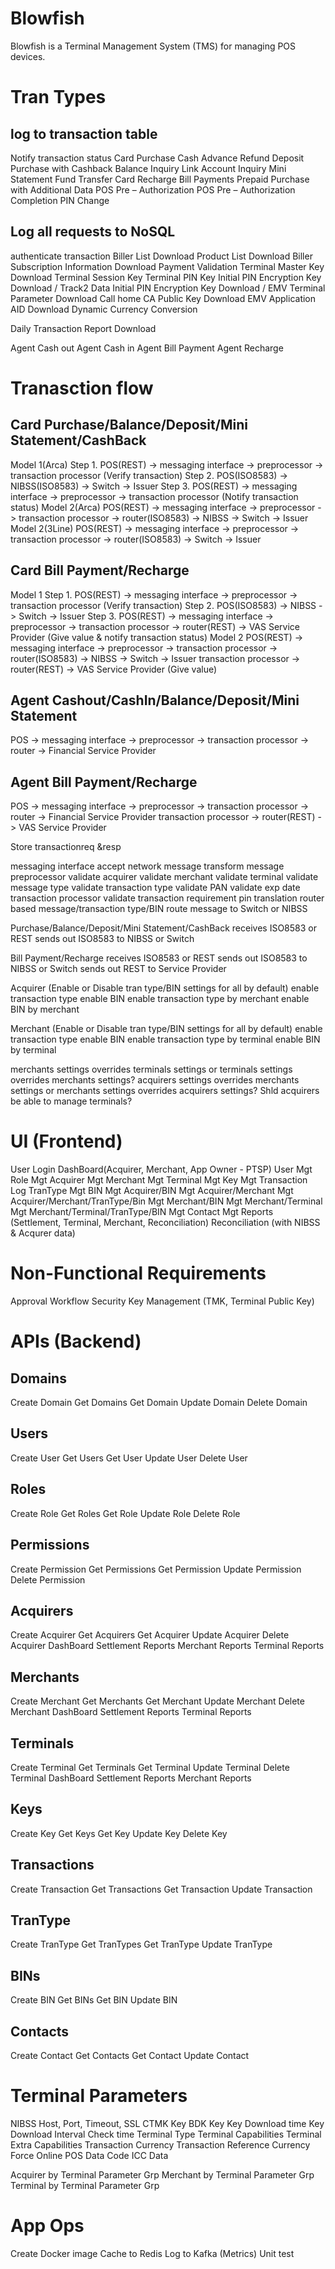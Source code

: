 Blowfish
========
Blowfish is a Terminal Management System (TMS) for managing POS devices.

Tran Types
==========
log to transaction table
------------------------
Notify transaction status
Card Purchase
Cash Advance
Refund
Deposit
Purchase with Cashback
Balance Inquiry
Link Account Inquiry
Mini Statement
Fund Transfer
Card Recharge
Bill Payments
Prepaid
Purchase with Additional Data
POS Pre – Authorization
POS Pre – Authorization Completion
PIN Change


Log all requests to NoSQL
-------------------------
authenticate transaction
Biller List Download
Product List Download
Biller Subscription Information Download
Payment Validation
Terminal Master Key Download
Terminal Session Key
Terminal PIN Key
Initial PIN Encryption Key Download / Track2 Data
Initial PIN Encryption Key Download / EMV
Terminal Parameter Download
Call home
CA Public Key Download
EMV Application AID Download
Dynamic Currency Conversion


Daily Transaction Report Download




Agent Cash out
Agent Cash in
Agent Bill Payment
Agent Recharge



Tranasction flow
================
Card Purchase/Balance/Deposit/Mini Statement/CashBack
-----------------------------------------------------
Model 1(Arca)
    Step 1. POS(REST) -> messaging interface -> preprocessor -> transaction processor (Verify transaction)
    Step 2. POS(ISO8583) -> NIBSS(ISO8583) -> Switch -> Issuer
    Step 3. POS(REST) -> messaging interface -> preprocessor -> transaction processor (Notify transaction status)
Model 2(Arca)
    POS(REST) -> messaging interface -> preprocessor -> transaction processor -> router(ISO8583) -> NIBSS -> Switch -> Issuer
Model 2(3Line)
    POS(REST) -> messaging interface -> preprocessor -> transaction processor -> router(ISO8583) -> Switch -> Issuer


Card Bill Payment/Recharge
--------------------------
Model 1
    Step 1. POS(REST) -> messaging interface -> preprocessor -> transaction processor (Verify transaction)
    Step 2. POS(ISO8583) -> NIBSS -> Switch -> Issuer
    Step 3. POS(REST) -> messaging interface -> preprocessor -> transaction processor -> router(REST) -> VAS Service Provider (Give value & notify transaction status)
Model 2
    POS(REST) -> messaging interface -> preprocessor -> transaction processor -> router(ISO8583) -> NIBSS -> Switch -> Issuer
                                                        transaction processor -> router(REST) -> VAS Service Provider  (Give value)
    
    
    
Agent Cashout/CashIn/Balance/Deposit/Mini Statement
---------------------------------------------------
POS -> messaging interface -> preprocessor -> transaction processor -> router -> Financial Service Provider

Agent Bill Payment/Recharge
---------------------------
POS -> messaging interface -> preprocessor -> transaction processor -> router -> Financial Service Provider
                                              transaction processor -> router(REST) -> VAS Service Provider
                        

    
    
Store transactionreq &resp
    


messaging interface
    accept network message
    transform message
preprocessor
    validate acquirer
    validate merchant
    validate terminal
    validate message type
    validate transaction type
    validate PAN
    validate exp date
transaction processor
    validate transaction requirement
    pin translation
router
    based message/transaction type/BIN route message to Switch or NIBSS


Purchase/Balance/Deposit/Mini Statement/CashBack
    receives ISO8583 or REST
    sends out ISO8583 to NIBSS or Switch

Bill Payment/Recharge
    receives ISO8583 or REST
    sends out ISO8583 to NIBSS or Switch
    sends out REST to Service Provider

    
Acquirer (Enable or Disable tran type/BIN settings for all by default)
    enable transaction type
    enable BIN
    enable transaction type by merchant
    enable BIN by merchant

Merchant (Enable or Disable tran type/BIN settings for all by default)
    enable transaction type
    enable BIN
    enable transaction type by terminal
    enable BIN by terminal






merchants settings overrides terminals settings or terminals settings overrides merchants settings?
acquirers settings overrides merchants settings or merchants settings overrides acquirers settings?
Shld acquirers be able to manage terminals?




UI (Frontend)
=============
User Login
DashBoard(Acquirer, Merchant, App Owner - PTSP)
User Mgt
Role Mgt
Acquirer Mgt
Merchant Mgt
Terminal Mgt
Key Mgt
Transaction Log
TranType Mgt
BIN Mgt
Acquirer/BIN Mgt
Acquirer/Merchant Mgt
Acquirer/Merchant/TranType/Bin Mgt
Merchant/BIN Mgt
Merchant/Terminal Mgt
Merchant/Terminal/TranType/BIN Mgt
Contact Mgt
Reports (Settlement, Terminal, Merchant, Reconciliation)
Reconciliation (with NIBSS & Acqurer data)


Non-Functional Requirements
===========================
Approval Workflow
Security
Key Management (TMK, Terminal Public Key)


APIs (Backend)
=============
Domains
-------
Create Domain
Get Domains
Get Domain
Update Domain
Delete Domain

Users
-----
Create User
Get Users
Get User
Update User
Delete User

Roles
-----
Create Role
Get Roles
Get Role
Update Role
Delete Role

Permissions
-----------
Create Permission
Get Permissions
Get Permission
Update Permission
Delete Permission

Acquirers
---------
Create Acquirer
Get Acquirers
Get Acquirer
Update Acquirer
Delete Acquirer
DashBoard
Settlement Reports
Merchant Reports
Terminal Reports

Merchants
---------
Create Merchant
Get Merchants
Get Merchant
Update Merchant
Delete Merchant
DashBoard
Settlement Reports
Terminal Reports

Terminals
---------
Create Terminal
Get Terminals
Get Terminal
Update Terminal
Delete Terminal
DashBoard
Settlement Reports
Merchant Reports

Keys
----
Create Key
Get Keys
Get Key
Update Key
Delete Key

Transactions
------------
Create Transaction
Get Transactions
Get Transaction
Update Transaction

TranType
--------
Create TranType
Get TranTypes
Get TranType
Update TranType

BINs
----
Create BIN
Get BINs
Get BIN
Update BIN

Contacts
--------
Create Contact
Get Contacts
Get Contact
Update Contact


Terminal Parameters
===================
NIBSS Host, Port, Timeout, SSL
CTMK Key
BDK Key
Key Download time
Key Download Interval Check time
Terminal Type
Terminal Capabilities
Terminal Extra Capabilities
Transaction Currency
Transaction Reference Currency
Force Online
POS Data Code
ICC Data

Acquirer by Terminal Parameter Grp
Merchant by Terminal Parameter Grp
Terminal by Terminal Parameter Grp

App Ops
=========
Create Docker image
Cache to Redis
Log to Kafka (Metrics)
Unit test


